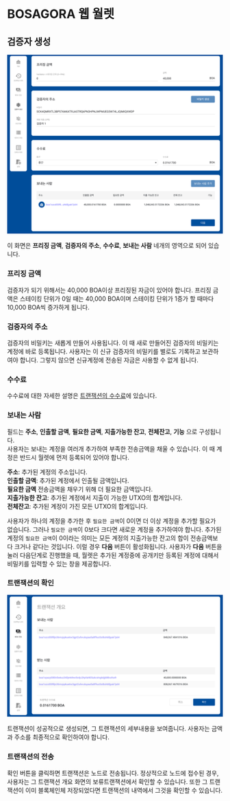 # BOSAGORA 웹 월렛

## 검증자 생성

![검증자 생성](./assets/07-01.png)


이 화면은 **프리징 금액**, **검증자의 주소**, **수수료**, **보내는 사람** 네개의 영역으로 되어 있습니다.

### 프리징 금액

검증자가 되기 위해서는 40,000 BOA이상 프리징된 자금이 있어야 합니다. 
프리징 금액은 스테이킹 단위가 0일 때는 40,000 BOA이며 스테이킹 단위가 1증가 할 때마다 10,000 BOA씩 증가하게 됩니다.

### 검증자의 주소

검증자의 비밀키는 새롭게 만들어 사용됩니다. 
이 때 새로 만들어진 검증자의 비밀키는 계정에 바로 등록됩니다. 
사용자는 이 신규 검증자의 비밀키를 별로도 기록하고 보관하여야 합니다. 그렇지 않으면 신규계정에 전송된 자금은 사용할 수 없게 됩니다.

### 수수료

수수료에 대한 자세한 설명은 [트랜잭션의 수수료](./01-introduction.md#트랜잭션의-수수료)에 있습니다.

### 보내는 사람

필드는 **주소**, **인출할 금액**, **필요한 금액**, **지출가능한 잔고**, **전체잔고**, **기능** 으로 구성됩니다.  
사용자는 보내는 계정을 여러개 추가하여 부족한 전송금액을 채울 수 있습니다. 이 때 계정은 반드시 월렛에 먼저 등록되어 있어야 합니다.

**주소**: 추가된 계정의 주소입니다.  
**인출할 금액**: 추가된 계정에서 인출될 금액입니다.  
**필요한 금액** 전송금액을 채우기 위해 더 필요한 금액입니다.  
**지출가능한 잔고**: 추가된 계정에서 지출이 가능한 UTXO의 합계입니다.  
**전체잔고**: 추가된 계정이 가진 모든 UTXO의 합계입니다.  

사용자가 하나의 계정을 추가한 후 `필요한 금액`이 0이면 더 이상 계정을 추가할 필요가 없습니다. 그러나 `필요한 금액`이 0보다 크다면 새로운 계정을 추가하여야 합니다.
추가된 계정의 `필요한 금액`이 0이라는 의미는 모든 계정의 지출가능한 잔고의 합이 전송금액보다 크거나 같다는 것입니다. 이럴 경우 **다음** 버튼이 활성화됩니다. 
사용자가 **다음** 버튼을 눌러 다음단계로 진행했을 때, 월렛은 추가된 계정중에 공개키만 등록된 계정에 대해서 비밀키를 입력할 수 있는 창을 제공합니다.

### 트랜잭션의 확인

![트랜잭션의 확인](./assets/06-02.png)

트랜잭션이 성공적으로 생성되면, 그 트랜잭션의 세부내용을 보여줍니다. 
사용자는 금액과 주소를 최종적으로 확인하여야 합니다.

### 트랜잭션의 전송

확인 버튼을 클릭하면 트랜잭션은 노드로 전송됩니다. 
정상적으로 노드에 접수된 경우, 사용자는 그 트랜잭션 개요 화면의 보류트랜잭션에서 확인할 수 있습니다. 
또한 그 트랜잭션이 이미 블록체인체 저장되었다면 트랜잭션의 내역에서 그것을 확인할 수 있습니다.
